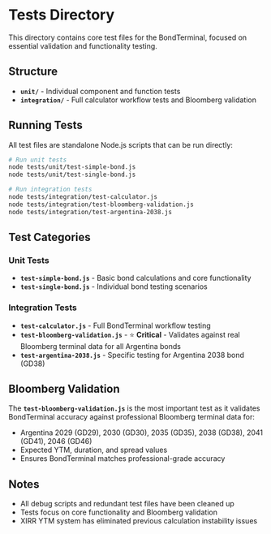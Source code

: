 # Tests Directory

This directory contains core test files for the BondTerminal, focused on essential validation and functionality testing.

## Structure

- **`unit/`** - Individual component and function tests
- **`integration/`** - Full calculator workflow tests and Bloomberg validation

## Running Tests

All test files are standalone Node.js scripts that can be run directly:

```bash
# Run unit tests
node tests/unit/test-simple-bond.js
node tests/unit/test-single-bond.js

# Run integration tests
node tests/integration/test-calculator.js
node tests/integration/test-bloomberg-validation.js
node tests/integration/test-argentina-2038.js
```

## Test Categories

### Unit Tests
- **`test-simple-bond.js`** - Basic bond calculations and core functionality
- **`test-single-bond.js`** - Individual bond testing scenarios

### Integration Tests  
- **`test-calculator.js`** - Full BondTerminal workflow testing
- **`test-bloomberg-validation.js`** - ⭐ **Critical** - Validates against real Bloomberg terminal data for all Argentina bonds
- **`test-argentina-2038.js`** - Specific testing for Argentina 2038 bond (GD38)

## Bloomberg Validation

The **`test-bloomberg-validation.js`** is the most important test as it validates BondTerminal accuracy against professional Bloomberg terminal data for:
- Argentina 2029 (GD29), 2030 (GD30), 2035 (GD35), 2038 (GD38), 2041 (GD41), 2046 (GD46)
- Expected YTM, duration, and spread values
- Ensures BondTerminal matches professional-grade accuracy

## Notes

- All debug scripts and redundant test files have been cleaned up
- Tests focus on core functionality and Bloomberg validation
- XIRR YTM system has eliminated previous calculation instability issues